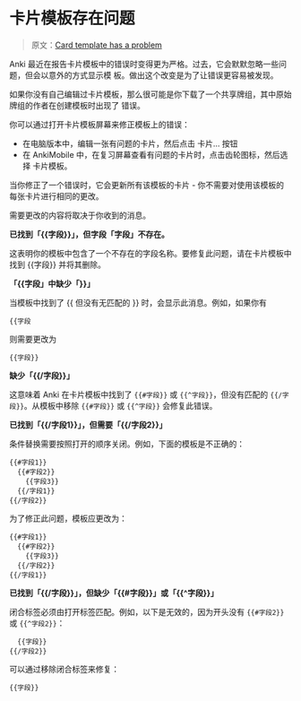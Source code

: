 # 卡片模板存在问题

> 原文：[Card template has a problem](https://faqs.ankiweb.net/card-template-has-a-problem.html)

Anki 最近在报告卡片模板中的错误时变得更为严格。过去，它会默默忽略一些问题，但会以意外的方式显示模
板。做出这个改变是为了让错误更容易被发现。

如果你没有自己编辑过卡片模板，那么很可能是你下载了一个共享牌组，其中原始牌组的作者在创建模板时出现了
错误。

你可以通过打开卡片模板屏幕来修正模板上的错误：

- 在电脑版本中，编辑一张有问题的卡片，然后点击 卡片… 按钮
- 在 AnkiMobile 中，在复习屏幕查看有问题的卡片时，点击齿轮图标，然后选择 卡片模板。

当你修正了一个错误时，它会更新所有该模板的卡片 - 你不需要对使用该模板的每张卡片进行相同的更改。

需要更改的内容将取决于你收到的消息。

**已找到「{{字段}}」，但字段「字段」不存在。**

这表明你的模板中包含了一个不存在的字段名称。要修复此问题，请在卡片模板中找到 {{字段}} 并将其删除。

**「{{字段」中缺少「}}」**

当模板中找到了 {{ 但没有无匹配的 }} 时，会显示此消息。例如，如果你有

```
{{字段
```

则需要更改为

```
{{字段}}
```

**缺少「{{/字段}}」**

这意味着 Anki 在卡片模板中找到了 `{{#字段}}` 或 `{{^字段}}`，但没有匹配的 `{{/字段}}`。从模板中移除
`{{#字段}}` 或 `{{^字段}}` 会修复此错误。

**已找到「{{/字段1}}」，但需要「{{/字段2}}」**

条件替换需要按照打开的顺序关闭。例如，下面的模板是不正确的：

```
{{#字段1}}
  {{#字段2}}
    {{字段3}}
  {{/字段1}}
{{/字段2}}
```

为了修正此问题，模板应更改为：

```
{{#字段1}}
  {{#字段2}}
    {{字段3}}
  {{/字段2}}
{{/字段1}}
```

**已找到「{{/字段}}」，但缺少「{{#字段}}」或「{{^字段}}」**

闭合标签必须由打开标签匹配。例如，以下是无效的，因为开头没有 `{{#字段2}}` 或 `{{^字段2}}`：

```
  {{字段}}
{{/字段2}}
```

可以通过移除闭合标签来修复：

```
{{字段}}
```
